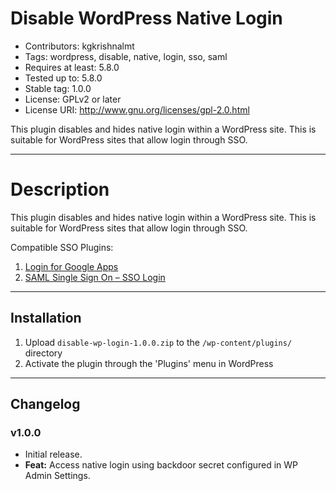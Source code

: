 # Disable WordPress Native Login
* Contributors: kgkrishnalmt
* Tags: wordpress, disable, native, login, sso, saml
* Requires at least: 5.8.0
* Tested up to: 5.8.0
* Stable tag: 1.0.0
* License: GPLv2 or later
* License URI: http://www.gnu.org/licenses/gpl-2.0.html

This plugin disables and hides native login within a WordPress site. This is suitable for WordPress sites that allow login through SSO.

---

# Description

This plugin disables and hides native login within a WordPress site. This is suitable for WordPress sites that allow login through SSO.

Compatible SSO Plugins:
1. [Login for Google Apps](https://wordpress.org/plugins/google-apps-login/)
2. [SAML Single Sign On – SSO Login](https://wordpress.org/plugins/miniorange-saml-20-single-sign-on/)

---

## Installation 

1. Upload `disable-wp-login-1.0.0.zip` to the `/wp-content/plugins/` directory
1. Activate the plugin through the 'Plugins' menu in WordPress
---

## Changelog 

### v1.0.0
* Initial release.
* **Feat:** Access native login using backdoor secret configured in WP Admin Settings.